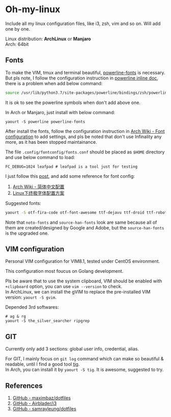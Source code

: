 # Oh-my-linux

Include all my linux configuration files, like i3, zsh, vim and so on. Will add one by one.

Linux distribution: **ArchLinux** or **Manjaro**  
Arch: 64bit

## Fonts

To make the VIM, tmux and terminal beautiful, [powerline-fonts](https://github.com/powerline/fonts) is necessary.  
But pls note, I follow the configuration instruction in [powerline inline doc](https://powerline.readthedocs.io/en/latest/usage/shell-prompts.html#bash-prompt), 
there is a problem when add below command:  
```sh
source /usr/lib/python3.7/site-packages/powerline/bindings/zsh/powerline.zsh
```
It is ok to see the powerline symbols when don't add above one.  

In Arch or Manjaro, just install with below command:  
```shell
yaourt -S powerline powerline-fonts
```

After install the fonts, follow the configuration instruction in [Arch Wiki - Font configuration](https://wiki.archlinux.org/index.php/Font_configuration) to add settings, and pls be noted that don't use Infinality any more, as it has been stopped maintainance.

The file `.config/fontconfig/fonts.conf` should be placed as `$HOME` directory and use below command to load:  
```shell
FC_DEBUG=1024 leafpad # leafpad is a tool just for testing
```
I just follow this [post](https://unix.stackexchange.com/questions/372447/reload-settings-in-etc-fonts-conf-d), and add some reference for font config:  
1. [Arch Wiki - 简体中文配置](https://wiki.archlinux.org/index.php/Font_Configuration/Chinese_(%E7%AE%80%E4%BD%93%E4%B8%AD%E6%96%87))  
2. [Linux下终极字体配置方案](https://ohmyarch.github.io/2017/01/15/Linux%E4%B8%8B%E7%BB%88%E6%9E%81%E5%AD%97%E4%BD%93%E9%85%8D%E7%BD%AE%E6%96%B9%E6%A1%88/)  


Suggested fonts:  
```sh
yaourt -S otf-fira-code otf-font-awesome ttf-dejavu ttf-droid ttf-roboto noto-fonts noto-fonts-cjk noto-fonts-emoji adobe-source-code-pro-fonts adobe-source-han-sans-cn-fonts adobe-source-han-serif-cn-fonts
```

Note that `noto-fonts` and `source-han-fonts` look are same because all of them are created/designed by Google and Adobe, but the `source-han-fonts` is the upgraded one.

## VIM configuration

Personal VIM configuration for VIM8.1, tested under CentOS environment.

This configuration most foucus on Golang development.

Pls be aware that to use the system clipboard, VIM should be enabled with `+clipboard` option, you can use `vim --version` to check.  
In ArchLinux, we can install the gVIM to replace the pre-installed VIM version: `yaourt -S gvim`.  

Depended 3rd softwares:  
```shell
# ag & rg
yaourt -S the_silver_searcher ripgrep
```

## GIT

Currently only add 3 sections: global user info, credential, alias.  

For GIT, I mainly focus on `git log` command which can make so beautiful & readable, until I find a good tool [tig](https://github.com/jonas/tig).  
In Arch, you can install it by `yaourt -S tig`. It is awesome, suggested to try.

## References

1. [GitHub - maximbaz/dotfiles](https://github.com/maximbaz/dotfiles)  
2. [GitHub - Airblader/i3](https://github.com/Airblader/i3)  
3. [GitHub - samrayleung/dotfiles](https://github.com/samrayleung/dotfiles)  

